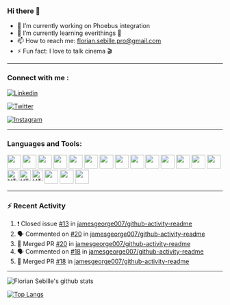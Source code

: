 ### Hi there 👋

- 🔭 I’m currently working on Phoebus integration
- 🌱 I’m currently learning everithings 🤣
- 📫 How to reach me: florian.sebille.pro@gmail.com
- ⚡ Fun fact: I love to talk cinema 🎬
<!--- 👯 I’m looking to collaborate on ...
- 🤔 I’m looking for help with ...
- 💬 Ask me about ...-->
---

### Connect with me :
[<img alt="Linkedin" src="https://img.shields.io/badge/linkedin-%230077B5.svg?&style=for-the-badge&logo=linkedin&logoColor=white" />](https://www.linkedin.com/in/florian-sebille/)

[<img alt="Twitter" src="https://img.shields.io/badge/twitter-%231DA1F2.svg?&style=for-the-badge&logo=twitter&logoColor=white" />](https://twitter.com/flo1317)

[<img alt="Instagram" src="https://img.shields.io/badge/instagram-%23E4405F.svg?&style=for-the-badge&logo=instagram&logoColor=white" />](https://www.instagram.com/floriansebille/)

---

### Languages and Tools:

<img height="32" width="32" src="https://cdn.jsdelivr.net/npm/simple-icons@v3/icons/python.svg" />
<img height="32" width="32" src="https://cdn.jsdelivr.net/npm/simple-icons@v3/icons/java.svg" />
<img height="32" width="32" src="https://cdn.jsdelivr.net/npm/simple-icons@v3/icons/ruby.svg" />
<img height="32" width="32" src="https://cdn.jsdelivr.net/npm/simple-icons@v3/icons/html5.svg" />
<img height="32" width="32" src="https://cdn.jsdelivr.net/npm/simple-icons@v3/icons/css3.svg" />

<img height="32" width="32" src="https://cdn.jsdelivr.net/npm/simple-icons@v3/icons/pytorch.svg" />
<img height="32" width="32" src="https://cdn.jsdelivr.net/npm/simple-icons@v3/icons/tensorflow.svg" />
<img height="32" width="32" src="https://cdn.jsdelivr.net/npm/simple-icons@v3/icons/pandas.svg" />
<img height="32" width="32" src="https://cdn.jsdelivr.net/npm/simple-icons@v3/icons/jupyter.svg" />

<img height="32" width="32" src="https://cdn.jsdelivr.net/npm/simple-icons@v3/icons/mysql.svg" />
<img height="32" width="32" src="https://cdn.jsdelivr.net/npm/simple-icons@v3/icons/talend.svg" />

<img height="32" width="32" src="https://cdn.jsdelivr.net/npm/simple-icons@v3/icons/git.svg" />
<img height="32" width="32" src="https://cdn.jsdelivr.net/npm/simple-icons@v3/icons/trello.svg" />
<img height="32" width="32" src="https://cdn.jsdelivr.net/npm/simple-icons@v3/icons/slack.svg" />
<img align="left" alt="HTML5" width="26px" src="https://simpleicons.org/icons/vim.svg" />
<img align="left" alt="HTML5" width="26px" src="https://simpleicons.org/icons/intellijidea.svg" />
<img align="left" alt="HTML5" width="26px" src="https://simpleicons.org/icons/microsoftoffice.svg" />

<img height="32" width="32" src="https://cdn.jsdelivr.net/npm/simple-icons@v3/icons/linux.svg" />
<img height="32" width="32" src="https://cdn.jsdelivr.net/npm/simple-icons@v3/icons/apple.svg" />
<img height="32" width="32" src="https://cdn.jsdelivr.net/npm/simple-icons@v3/icons/windows.svg" />

---

### ⚡ Recent Activity

<!--START_SECTION:activity-->
1. ❗️ Closed issue [#13](https://github.com//jamesgeorge007/github-activity-readme/issues/13) in [jamesgeorge007/github-activity-readme](https://github.com//jamesgeorge007/github-activity-readme)
2. 🗣 Commented on [#20](https://github.com//jamesgeorge007/github-activity-readme/issues/20) in [jamesgeorge007/github-activity-readme](https://github.com//jamesgeorge007/github-activity-readme)
3. 🎉 Merged PR [#20](https://github.com//jamesgeorge007/github-activity-readme/pull/20) in [jamesgeorge007/github-activity-readme](https://github.com//jamesgeorge007/github-activity-readme)
4. 🗣 Commented on [#18](https://github.com//jamesgeorge007/github-activity-readme/issues/18) in [jamesgeorge007/github-activity-readme](https://github.com//jamesgeorge007/github-activity-readme)
5. 🎉 Merged PR [#18](https://github.com//jamesgeorge007/github-activity-readme/pull/18) in [jamesgeorge007/github-activity-readme](https://github.com//jamesgeorge007/github-activity-readme)
<!--END_SECTION:activity-->

---

![Florian Sebille's github stats](https://github-readme-stats.vercel.app/api?username=FlorianSebille&count_private=true&show_icons=true&theme=tokyonight)

[![Top Langs](https://github-readme-stats.vercel.app/api/top-langs/?username=FlorianSebille&layout=compact&theme=tokyonight)](https://github.com/FlorianSebille/)


<!--
**FlorianSebille/FlorianSebille** is a ✨ _special_ ✨ repository because its `README.md` (this file) appears on your GitHub profile.

Here are some ideas to get you started:

- 🔭 I’m currently working on ...
- 🌱 I’m currently learning ...
- 👯 I’m looking to collaborate on ...
- 🤔 I’m looking for help with ...
- 💬 Ask me about ...
- 📫 How to reach me: ...
- 😄 Pronouns: ...
- ⚡ Fun fact: ...
-->